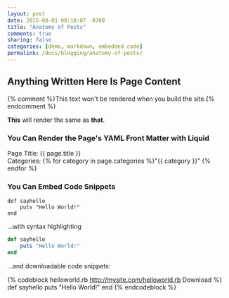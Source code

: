 ```yaml
---
layout: post
date: 2015-08-01 08:10:07 -0700
title: "Anatomy of Posts"
comments: true
sharing: false
categories: [demo, markdown, embedded code]
permalink: /docs/blogging/anatomy-of-posts/
---
```

<h2> Anything Written Here Is Page Content </h2>
{% comment %}This text won't be rendered when you build the site.{% endcomment %}

<strong>This</strong> will render the same as **that**.

### You Can Render the Page's YAML Front Matter with Liquid

Page Title: {{ page.title }}    
Categories: 
{% for category in page.categories %}"{{ category }}" {% endfor %}

### You Can Embed Code Snippets

```
def sayhello
    puts "Hello World!"
end
```

...with syntax highlighting

```ruby
def sayhello
    puts "Hello World!"
end
```

...and downloadable code snippets:

{% codeblock helloworld.rb http://mysite.com/helloworld.rb Download %}
def sayhello
    puts "Hello World!"
end
{% endcodeblock %}
